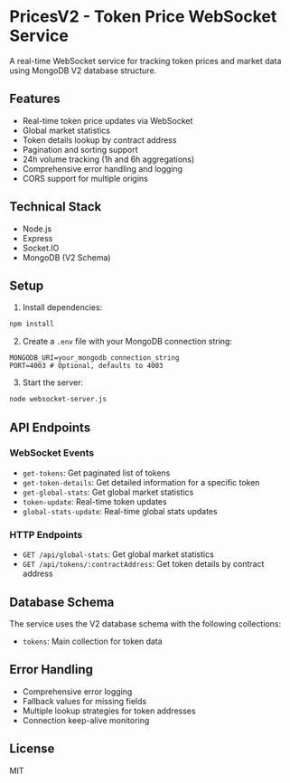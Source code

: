 # PricesV2 - Token Price WebSocket Service

A real-time WebSocket service for tracking token prices and market data using MongoDB V2 database structure.

## Features

- Real-time token price updates via WebSocket
- Global market statistics
- Token details lookup by contract address
- Pagination and sorting support
- 24h volume tracking (1h and 6h aggregations)
- Comprehensive error handling and logging
- CORS support for multiple origins

## Technical Stack

- Node.js
- Express
- Socket.IO
- MongoDB (V2 Schema)

## Setup

1. Install dependencies:
```bash
npm install
```

2. Create a `.env` file with your MongoDB connection string:
```
MONGODB_URI=your_mongodb_connection_string
PORT=4003 # Optional, defaults to 4003
```

3. Start the server:
```bash
node websocket-server.js
```

## API Endpoints

### WebSocket Events

- `get-tokens`: Get paginated list of tokens
- `get-token-details`: Get detailed information for a specific token
- `get-global-stats`: Get global market statistics
- `token-update`: Real-time token updates
- `global-stats-update`: Real-time global stats updates

### HTTP Endpoints

- `GET /api/global-stats`: Get global market statistics
- `GET /api/tokens/:contractAddress`: Get token details by contract address

## Database Schema

The service uses the V2 database schema with the following collections:
- `tokens`: Main collection for token data

## Error Handling

- Comprehensive error logging
- Fallback values for missing fields
- Multiple lookup strategies for token addresses
- Connection keep-alive monitoring

## License

MIT 